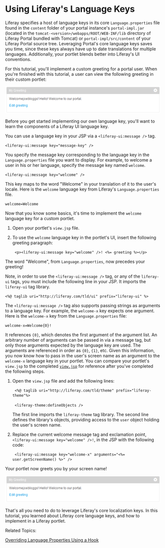# Using Liferay's Language Keys [](id=using-liferays-language-keys)

<!-- The beginning and ending test portlets can be found at the following:
Begin: https://github.com/liferay/liferay-docs/tree/master/develop/tutorials/code/liferayui/success/end/my-greeting-portlet
End: https://github.com/liferay/liferay-docs/tree/master/develop/tutorials/code/loc/use-lang-keys/end/my-greeting-portlet
-->

Liferay specifies a host of language keys in its core `Language.properties` file
found in the `content` folder of your portal instance's `portal-impl.jar` (located in the `tomcat-<version>/webapps/ROOT/WEB-INF/lib` directory of Liferay Portal bundled with Tomcat) or
`portal-impl/src/content` of your Liferay Portal source tree. Leveraging
Portal's core language keys saves you time, since these keys always have up to
date translations for multiple languages. Additionally, your portlet blends
better into Liferay's UI conventions. 

For this tutorial, you'll implement a custom greeting for a portal user. When
you're finished with this tutorial, a user can view the following greeting in
their custom portlet:

![Figure 1: The portal user's name is used in the `welcome` language key.](../../images/screen-name-greeting.png)

Before you get started implementing our own language key, you'll want to learn
the components of a Liferay UI language key.

You can use a language key in your JSP via a `<liferay-ui:message />` tag. 

    <liferay-ui:message key="message-key" />

You specify the message key corresponding to the language key in the
`Language.properties` file you want to display. For example, to welcome a user
in his or her language, specify the message key named `welcome`.

    <liferay-ui:message key="welcome" />

This key maps to the word "Welcome" in your translation of it to the
user's locale. Here is the `welcome` language key from Liferay's
`Language.properties` file.

    welcome=Welcome

Now that you know some basics, it's time to implement the `welcome` language key for a
custom portlet.

1. Open your portlet's `view.jsp` file.

2. To use the `welcome` language key in the portlet's UI, insert the following
greeting paragraph:

        <p><liferay-ui:message key="welcome" />! <%= greeting %></p>

The word "Welcome", from `Language.properties`, now precedes your greeting!

Note, in order to use the `<liferay-ui:message />` tag, or any of the
`liferay-ui` tags, you must include the following line in your JSP. It imports
the `liferay-ui` tag library. 

    <%@ taglib uri="http://liferay.com/tld/ui" prefix="liferay-ui" %>

The `<liferay-ui:message />` tag also supports passing strings as arguments to
a language key. For example, the `welcome-x` key expects one argument. Here is
the `welcome-x` key from the `Language.properties` file:

    welcome-x=Welcome{0}!

It references `{0}`, which denotes the first argument of the argument list. An
arbitrary number of arguments can be passed in via a message tag, but only those
arguments expected by the language key are used. The arguments are referenced in
order as `{0}`, `{1}`, etc. Given this information, you now know how to pass in
the user's screen name as an argument to the `welcome-x` language key in your
portlet. You can compare your portlet's `view.jsp` to the completed
[`view.jsp`](https://github.com/liferay/liferay-docs/blob/master/develop/tutorials/code/loc/use-lang-keys/end/my-greeting-portlet/docroot/view.jsp)
for reference after you've completed the following steps. 

1. Open the `view.jsp` file and add the following lines: 

        <%@ taglib uri="http://liferay.com/tld/theme" prefix="liferay-theme"%>

        <liferay-theme:defineObjects />

    The first line imports the `liferay-theme` tag library. The second line
    defines the library's objects, providing access to the `user` object holding
    the user's screen name.

2. Replace the current welcome message tag and exclamation point,
   `<liferay-ui:message key="welcome" />!`, in the JSP with the following code:

        <liferay-ui:message key="welcome-x" arguments="<%= user.getScreenName() %>" />

Your portlet now greets you by your screen name!

![Figure 2: By passing the user's screen name as an argument to Liferay's `welcome-x` language key, we're able to display a personalized greeting.](../../images/screen-name-greeting.png)

That's all you need to do to leverage Liferay's core localization keys. In this
tutorial, you learned about Liferay core language keys, and how to implement in
a Liferay portlet. 

Related Topics:

[Overriding Language Properties Using a Hook](/develop/tutorials/-/knowledge_base/6-2/overriding-language-properties-using-a-hook)

